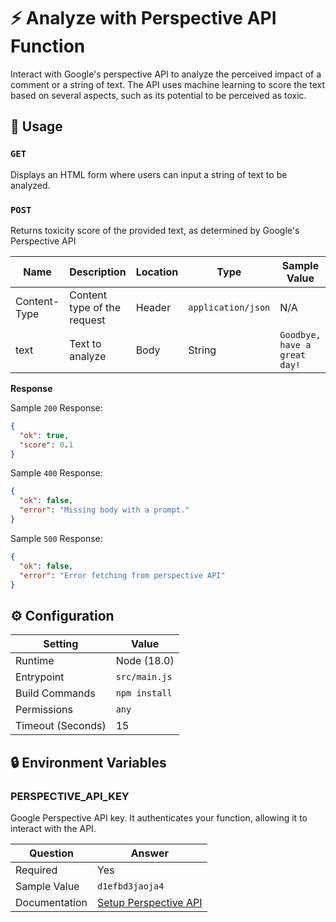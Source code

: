# ⚡ Analyze with Perspective API Function

Interact with Google's perspective API to analyze the perceived impact of a comment or a string of text. The API uses machine learning to score the text based on several aspects, such as its potential to be perceived as toxic.

## 🧰 Usage

### `GET`

Displays an HTML form where users can input a string of text to be analyzed.

### `POST`

Returns toxicity score of the provided text, as determined by Google's Perspective API

| Name         | Description                 | Location | Type               | Sample Value                 |
| ------------ | --------------------------- | -------- | ------------------ | ---------------------------- |
| Content-Type | Content type of the request | Header   | `application/json` | N/A                          |
| text         | Text to analyze             | Body     | String             | `Goodbye, have a great day!` |

**Response**

Sample `200` Response:

```json
{
  "ok": true,
  "score": 0.1
}
```

Sample `400` Response:

```json
{
  "ok": false,
  "error": "Missing body with a prompt."
}
```

Sample `500` Response:

```json
{
  "ok": false,
  "error": "Error fetching from perspective API"
}
```

## ⚙️ Configuration

| Setting           | Value         |
| ----------------- | ------------- |
| Runtime           | Node (18.0)   |
| Entrypoint        | `src/main.js` |
| Build Commands    | `npm install` |
| Permissions       | `any`         |
| Timeout (Seconds) | 15            |

## 🔒 Environment Variables

### PERSPECTIVE_API_KEY

Google Perspective API key. It authenticates your function, allowing it to interact with the API.

| Question      | Answer                                                                                |
| ------------- | ------------------------------------------------------------------------------------- |
| Required      | Yes                                                                                   |
| Sample Value  | `d1efbd3jaoja4`                                                                       |
| Documentation | [Setup Perspective API](https://developers.google.com/codelabs/setup-perspective-api) |
